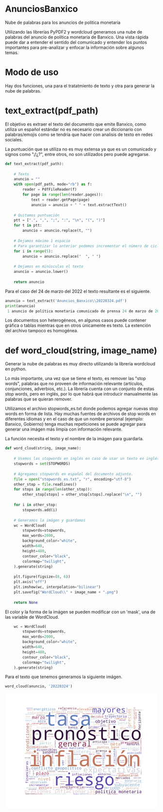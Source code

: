 # AnunciosBanxico
Nube de palabras para los anuncios de política monetaria


Utilizando las librerías PyPDF2 y wordcloud generamos una nube de palabras del anuncio de política monetaria de Banxico.
Una vista rápida puede dar a entender el sentido del comunicado y entender los puntos importantes para pre-analizar y enfocar la información sobre algunos temas.

# Modo de uso

Hay dos funciones, una para el tratatmiento de texto y otra para generar la nube de palabras.

# text_extract(pdf_path)

El objetivo es extraer el texto del documento que emite Banxico, como utiliza un español estándar no es necesario crear un diccionario con palabras/emojis como se tendría que hacer con analisis de texto en redes sociales.

La puntuación que se utiliza no es muy extensa ya que es un comunicado y signos como "¡!¿?", entre otros, no son utilizados pero puede agregarse.

```python
def text_extract(pdf_path):

    # Texto
    anuncio = ""
    with open(pdf_path, mode="rb") as f:
        reader = PdfFileReader(f)
        for page in range(len(reader.pages)):
            text = reader.getPage(page)
            anuncio = anuncio + " " + text.extractText()

    # Quitamos puntuación
    ptt = [".", ",", ";", ":", "\n", "(", ")"]
    for t in ptt:
        anuncio = anuncio.replace(t, "")

    # Dejamos máximo 1 espacio
    # Para garantizar lo anterior podemos incrementar el número de ciclos
    for i in range(5):
        anuncio = anuncio.replace("  ", " ")

    # Dejamos en minúsculas el texto
    anuncio = anuncio.lower()

    return anuncio
```

Para el caso del 24 de marzo del 2022 el texto resultante es el siguiente.

```python
anuncio = text_extract('Anuncios_Banxico\\20220324.pdf')
print(anuncio)
 1 anuncio de política monetaria comunicado de prensa 24 de marzo de 2022 la junta de gobierno del banco de méxico decidió incrementar en 50 puntos base el objetivo para la tasa de interés interbancaria a un día a un nivel de 65% con efectos a partir del 25 de marzo de 2022 los indicadores dispon...
```

Los documentos son heterogéneos, en algunos casos puede contener gráfica o tablas mientras que en otros únicamente es texto. La extención del archivo tampoco es homogénea.


# def word_cloud(string, image_name)

Generar la nube de palabras es muy directo utilizando la librería wordcloud en python.

Lo más importante, una vez que se tiene el texto, es remover las "stop words", palabras que no proveen de información relevante (artículos, conjunciones, adverbios, etc.). La librería cuenta con un conjunto de estas stop words, pero en inglés, por lo que habrá que introducir manualmente las palabras que se quieran remover.

Utilizamos el archivo stopwords_es.txt donde podemos agregar nuevas stop words en forma de lista. Hay muchas fuentes de archivos de stop words en diferentes idiomas y en el caso de que un nombre personal (ejemplo: Banxico, Gobierno) tenga muchas repeticiones se puede agregar para generar una imágen más limpia con información relevante.

La función necesita el texto y el nombre de la imágen para guardarla.

```python
def word_cloud(string, image_name):

    # Usemos las stopwords en inglés en caso de usar un texto en inglés.
    stopwords = set(STOPWORDS)

    # Agregamos stopwords en español del documento adjunto.
    file = open("stopwords_es.txt", "r", encoding="utf-8")
    other_stop = file.readlines()
    for stops in range(len(other_stop)):
        other_stop[stops] = other_stop[stops].replace("\n", "")

    for i in other_stop:
        stopwords.add(i)

    # Generamos la imágen y guardamos
    wc = WordCloud(
        stopwords=stopwords,
        max_words=2000,
        background_color="white",
        width=640,
        height=480,
        contour_color="black",
        colormap="twilight",
    ).generate(string)

    plt.figure(figsize=(8, 6))
    plt.axis("off")
    plt.imshow(wc, interpolation="bilinear")
    plt.savefig("WordCloud\\" + image_name + ".png")

    return None
```

El color y la forma de la imágen se pueden modificar con un 'mask', una de las variable de WordCloud.

```python
    wc = WordCloud(
        stopwords=stopwords,
        max_words=2000,
        background_color="white",
        width=640,
        height=480,
        contour_color="black",
        colormap="twilight",
    ).generate(string)
```

Para el texto que tenemos generamos la siguiente imágen.

```python
word_cloud(anuncio, '20220324')
```
![alt text](https://github.com/Surikta/AnunciosBanxico/blob/main/WordCloud/20220324.png)

